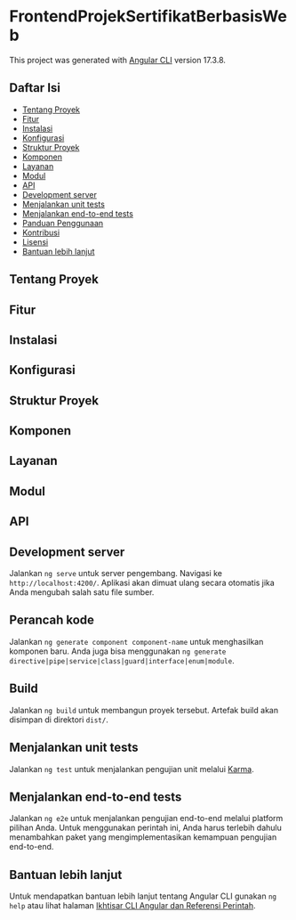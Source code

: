 # FrontendProjekSertifikatBerbasisWeb

This project was generated with [Angular CLI](https://github.com/angular/angular-cli) version 17.3.8.

## Daftar Isi
- [Tentang Proyek](#tentang-proyek)
- [Fitur](#fitur)
- [Instalasi](#instalasi)
- [Konfigurasi](#konfigurasi)
- [Struktur Proyek](#struktur-proyek)
- [Komponen](#komponen)
- [Layanan](#layanan)
- [Modul](#modul)
- [API](#api)
- [Development server](#development-server)
- [Menjalankan unit tests](#menjalankan-unit-tests)
- [Menjalankan end-to-end tests](#menjalankan-end-to-end-tests)
- [Panduan Penggunaan](#panduan-penggunaan)
- [Kontribusi](#kontribusi)
- [Lisensi](#lisensi)
- [Bantuan lebih lanjut](#bantuan-lebih-lanjut)

## Tentang Proyek

## Fitur

## Instalasi

## Konfigurasi

## Struktur Proyek

## Komponen

## Layanan

## Modul

## API

## Development server

Jalankan `ng serve` untuk server pengembang. Navigasi ke `http://localhost:4200/`. Aplikasi akan dimuat ulang secara otomatis jika Anda mengubah salah satu file sumber.

## Perancah kode

Jalankan `ng generate component component-name` untuk menghasilkan komponen baru. Anda juga bisa menggunakan `ng generate directive|pipe|service|class|guard|interface|enum|module`.

## Build

Jalankan `ng build` untuk membangun proyek tersebut. Artefak build akan disimpan di direktori `dist/`.

## Menjalankan unit tests

Jalankan `ng test` untuk menjalankan pengujian unit melalui [Karma](https://karma-runner.github.io).

## Menjalankan end-to-end tests

Jalankan `ng e2e` untuk menjalankan pengujian end-to-end melalui platform pilihan Anda. Untuk menggunakan perintah ini, Anda harus terlebih dahulu menambahkan paket yang mengimplementasikan kemampuan pengujian end-to-end.

## Bantuan lebih lanjut

Untuk mendapatkan bantuan lebih lanjut tentang Angular CLI gunakan `ng help` atau lihat halaman [Ikhtisar CLI Angular dan Referensi Perintah](https://angular.io/cli).
